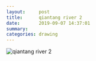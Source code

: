 ```yaml
---
layout:     post
title:      qiantang river 2
date:       2019-09-07 14:37:01
summary:    
categories: drawing
---
```

![qiantang river 2](/images/diary/qiantang-river-2.png ".")
